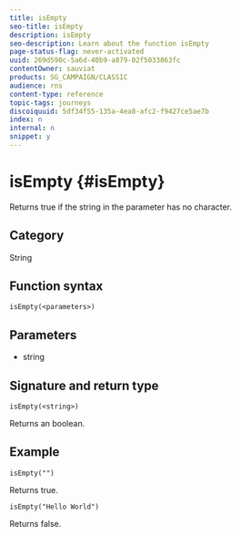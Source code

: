 ```yaml
---
title: isEmpty
seo-title: isEmpty
description: isEmpty
seo-description: Learn about the function isEmpty
page-status-flag: never-activated
uuid: 269d590c-5a6d-40b9-a879-02f5033863fc
contentOwner: sauviat
products: SG_CAMPAIGN/CLASSIC
audience: rns
content-type: reference
topic-tags: journeys
discoiquuid: 5df34f55-135a-4ea8-afc2-f9427ce5ae7b
index: n
internal: n
snippet: y
---
```


# isEmpty {#isEmpty}

Returns true if the string in the parameter has no character.

## Category

String

## Function syntax

`isEmpty(<parameters>)`

## Parameters

* string

## Signature and return type

`isEmpty(<string>)`

Returns an boolean.

## Example

`isEmpty("")`

Returns true.

`isEmpty("Hello World")`

Returns false.
